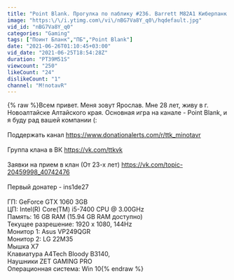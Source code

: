 ```yaml
---
title: "Point Blank. Прогулка по паблику #236. Barrett M82A1 Киберпанк Deluxe"
image: "https:\/\/i.ytimg.com\/vi\/nBG7Va8Y_q0\/hqdefault.jpg"
vid_id: "nBG7Va8Y_q0"
categories: "Gaming"
tags: ["Поинт Бланк","ПБ","Point Blank"]
date: "2021-06-26T01:10:45+03:00"
vid_date: "2021-06-25T18:54:28Z"
duration: "PT39M51S"
viewcount: "250"
likeCount: "24"
dislikeCount: "1"
channel: "M!notavR"
---
```

{% raw %}Всем привет. Меня зовут Ярослав. Мне 28 лет, живу в г. Новоалтайске Алтайского края. Основная игра на канале - Point Blank, и я буду рад вашей компании (:<br /><br />Поддержать канал <a rel="nofollow" target="blank" href="https://www.donationalerts.com/r/ttk_minotavr">https://www.donationalerts.com/r/ttk_minotavr</a><br /><br />Группа клана в ВК <a rel="nofollow" target="blank" href="https://vk.com/ttkvk">https://vk.com/ttkvk</a><br /><br />Заявки на прием в клан (От 23-х лет) <a rel="nofollow" target="blank" href="https://vk.com/topic-20459998_40742476">https://vk.com/topic-20459998_40742476</a><br /><br />Первый донатер - ins1de27<br /><br />ГП: GeForce GTX 1060 3GB<br />ЦП: Intel(R) Core(TM) i5-7400 CPU @ 3.00GHz<br />Память: 16 GB RAM (15.94 GB RAM доступно)<br />Текущее разрешение: 1920 x 1080, 144Hz<br />Монитор 1: Asus VP249QGR<br />Монитор 2: LG 22M35<br />Мышка X7<br />Клавиатура A4Tech Bloody B3140,<br />Наушники ZET GAMING PRO<br />Операционная система: Win 10{% endraw %}
